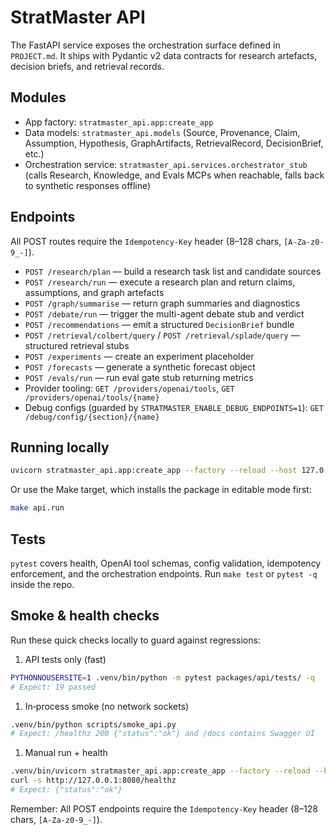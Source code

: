 # StratMaster API

The FastAPI service exposes the orchestration surface defined in `PROJECT.md`. It ships with
Pydantic v2 data contracts for research artefacts, decision briefs, and retrieval records.

## Modules

- App factory: `stratmaster_api.app:create_app`
- Data models: `stratmaster_api.models` (Source, Provenance, Claim, Assumption, Hypothesis,
  GraphArtifacts, RetrievalRecord, DecisionBrief, etc.)
- Orchestration service: `stratmaster_api.services.orchestrator_stub` (calls Research,
  Knowledge, and Evals MCPs when reachable, falls back to synthetic responses offline)

## Endpoints

All POST routes require the `Idempotency-Key` header (8–128 chars, `[A-Za-z0-9_-]`).

- `POST /research/plan` — build a research task list and candidate sources
- `POST /research/run` — execute a research plan and return claims, assumptions, and graph artefacts
- `POST /graph/summarise` — return graph summaries and diagnostics
- `POST /debate/run` — trigger the multi-agent debate stub and verdict
- `POST /recommendations` — emit a structured `DecisionBrief` bundle
- `POST /retrieval/colbert/query` / `POST /retrieval/splade/query` — structured retrieval stubs
- `POST /experiments` — create an experiment placeholder
- `POST /forecasts` — generate a synthetic forecast object
- `POST /evals/run` — run eval gate stub returning metrics
- Provider tooling: `GET /providers/openai/tools`, `GET /providers/openai/tools/{name}`
- Debug configs (guarded by `STRATMASTER_ENABLE_DEBUG_ENDPOINTS=1`):
  `GET /debug/config/{section}/{name}`

## Running locally

```bash
uvicorn stratmaster_api.app:create_app --factory --reload --host 127.0.0.1 --port 8080
```

Or use the Make target, which installs the package in editable mode first:

```bash
make api.run
```

## Tests

`pytest` covers health, OpenAI tool schemas, config validation, idempotency enforcement,
and the orchestration endpoints. Run `make test` or `pytest -q` inside the repo.

## Smoke & health checks

Run these quick checks locally to guard against regressions:

1. API tests only (fast)

```bash
PYTHONNOUSERSITE=1 .venv/bin/python -m pytest packages/api/tests/ -q
# Expect: 19 passed
```

1. In‑process smoke (no network sockets)

```bash
.venv/bin/python scripts/smoke_api.py
# Expect: /healthz 200 {"status":"ok"} and /docs contains Swagger UI
```

1. Manual run + health

```bash
.venv/bin/uvicorn stratmaster_api.app:create_app --factory --reload --host 127.0.0.1 --port 8080 &
curl -s http://127.0.0.1:8080/healthz
# Expect: {"status":"ok"}
```

Remember: All POST endpoints require the `Idempotency-Key` header (8–128 chars, `[A-Za-z0-9_-]`).
